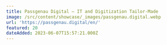 ```yaml
---
title: Passgenau Digital – IT and Digitization Tailor-Made
image: /src/content/showcase/_images/passgenau.digital.webp
url: 'https://passgenau.digital/en/'
featured: 20
dateAdded: 2023-06-07T15:57:21.000Z
---
```


